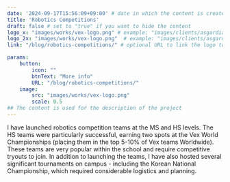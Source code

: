 ```yaml
---
date: '2024-09-17T15:56:09+09:00' # date in which the content is created - defaults to "today"
title: 'Robotics Competitions'
draft: false # set to "true" if you want to hide the content 
logo_x: "images/works/vex-logo.png" # example: "images/clients/asgardia.png"
logo_2x: "images/works/vex-logo.png"  # example: "images/clients/asgardia@2x.png"
link: "/blog/robotics-competitions/" # optional URL to link the logo to

params:
    button:
        icon: ""
        btnText: "More info"
        URL: "/blog/robotics-competitions/"
    image:  
        src: "images/works/vex-logo.png"
        scale: 0.5
## The content is used for the description of the project
---
```

I have launched robotics competition teams at the MS and HS levels. The HS teams were particularly successful, earning
two spots at the Vex World Championships (placing them in the top 5-10% of Vex teams Worldwide). These teams are very
popular within the school and require competitive tryouts to join. In addition to launching the teams, I have also 
hosted several significant tournaments on campus - including the Korean National Championship, which required 
considerable logistics and planning.
